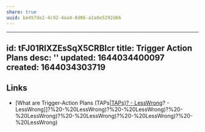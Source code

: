 ```yaml
---
share: true
uuid: be457de2-4c92-4aa4-8d86-a1a8e5292d66
---
```

---
id: tFJ01RlXZEsSqX5CRBIcr
title: Trigger Action Plans
desc: ''
updated: 1644034400097
created: 1644034303719
---

## Links

* [What are Trigger-Action Plans (TAPs|[TAPs)? - LessWrong](/undefined)? - LessWrong]]?%20-%20LessWrong)?%20-%20LessWrong)?%20-%20LessWrong)?%20-%20LessWrong)?%20-%20LessWrong)?%20-%20LessWrong)
